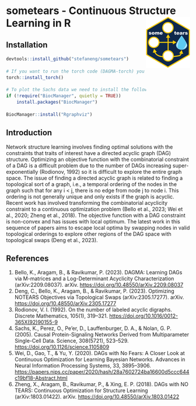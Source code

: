 # sometears - Continuous Structure Learning in R <img src="man/figures/logo.png" align="right" height="139" alt="" />

## Installation

```r
devtools::install_github("stefaneng/sometears")

# If you want to run the torch code (DAGMA-torch) you need to install torch
torch::install_torch()

# To plot the Sachs data we need to install the following packages from bioconductor
if (!require("BiocManager", quietly = TRUE))
    install.packages("BiocManager")

BiocManager::install("Rgraphviz")
```

## Introduction

Network structure learning involves finding optimal solutions with the constraints that traits of interest have a directed acyclic graph (DAG) structure. Optimizing an objective function with the combinatorial constraint of a DAG is a difficult problem due to the number of DAGs increasing super-exponentially (Rodionov, 1992) so it is difficult to explore the entire graph space.
The issue of finding a directed acyclic graph is related to finding a topological sort of a graph, i.e., a temporal ordering of the nodes in the graph such that for any i < j, there is no edge from node j to node i.
This ordering is not generally unique and only exists if the graph is acyclic.
Recent work has involved transforming the combinatorial acyclicity constraint to a continuous optimization problem (Bello et al., 2023; Wei et al., 2020; Zheng et al., 2018).
The objective function with a DAG constraint is non-convex and has issues with local optimum. The latest work in this sequence of papers aims to escape local optima by swapping nodes in valid topological orderings to explore other regions of the DAG space with topological swaps (Deng et al., 2023).

## References

1. Bello, K., Aragam, B., & Ravikumar, P. (2023). DAGMA: Learning DAGs via M-matrices and a Log-Determinant Acyclicity Characterization (arXiv:2209.08037). arXiv. https://doi.org/10.48550/arXiv.2209.08037
2. Deng, C., Bello, K., Aragam, B., & Ravikumar, P. (2023). Optimizing NOTEARS Objectives via Topological Swaps (arXiv:2305.17277). arXiv. https://doi.org/10.48550/arXiv.2305.17277
3. Rodionov, V. I. (1992). On the number of labeled acyclic digraphs. Discrete Mathematics, 105(1), 319–321. https://doi.org/10.1016/0012-365X(92)90155-9
4. Sachs, K., Perez, O., Pe’er, D., Lauffenburger, D. A., & Nolan, G. P. (2005). Causal Protein-Signaling Networks Derived from Multiparameter Single-Cell Data. Science, 308(5721), 523–529. https://doi.org/10.1126/science.1105809
5. Wei, D., Gao, T., & Yu, Y. (2020). DAGs with No Fears: A Closer Look at Continuous Optimization for Learning Bayesian Networks. Advances in Neural Information Processing Systems, 33, 3895–3906. https://papers.nips.cc/paper/2020/hash/28a7602724ba16600d5ccc644c19bf18-Abstract.html
6. Zheng, X., Aragam, B., Ravikumar, P., & Xing, E. P. (2018). DAGs with NO TEARS: Continuous Optimization for Structure Learning (arXiv:1803.01422). arXiv. https://doi.org/10.48550/arXiv.1803.01422

